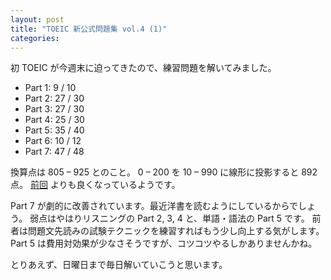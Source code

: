 ```yaml
---
layout: post
title: "TOEIC 新公式問題集 vol.4 (1)"
categories:
---
```


初 TOEIC が今週末に迫ってきたので、練習問題を解いてみました。

- Part 1: 9 / 10
- Part 2: 27 / 30
- Part 3: 27 / 30
- Part 4: 25 / 30
- Part 5: 35 / 40
- Part 6: 10 / 12
- Part 7: 47 / 48

換算点は 805 &#8211; 925 とのこと。
0 &#8211; 200 を 10 &#8211; 990 に線形に投影すると 892 点。
[前回](/blog/2009/05/24/toeic/) よりも良くなっているようです。

Part 7 が劇的に改善されています。最近洋書を読むようにしているからでしょう。
弱点はやはりリスニングの Part 2, 3, 4 と、単語・語法の Part 5 です。
前者は問題文先読みの試験テクニックを練習すればもう少し向上する気がします。
Part 5 は費用対効果が少なさそうですが、コツコツやるしかありませんかね。

とりあえず、日曜日まで毎日解いていこうと思います。
